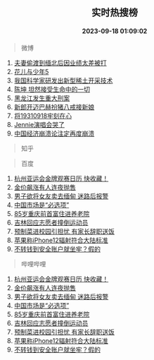 <div align="center"><h2>实时热搜榜</h2><h4>2023-09-18 01:09:02</h4></div>

> 微博  

1. [夫妻偷渡到缅北后因业绩太差被打](https://s.weibo.com/weibo?q=%23%E5%A4%AB%E5%A6%BB%E5%81%B7%E6%B8%A1%E5%88%B0%E7%BC%85%E5%8C%97%E5%90%8E%E5%9B%A0%E4%B8%9A%E7%BB%A9%E5%A4%AA%E5%B7%AE%E8%A2%AB%E6%89%93%23&t=31&band_rank=1&Refer=top)<br />
2. [花儿与少年5](https://s.weibo.com/weibo?q=%E8%8A%B1%E5%84%BF%E4%B8%8E%E5%B0%91%E5%B9%B45&t=31&band_rank=2&Refer=top)<br />
3. [我国科学家研发出新型稀土开采技术](https://s.weibo.com/weibo?q=%23%E6%88%91%E5%9B%BD%E7%A7%91%E5%AD%A6%E5%AE%B6%E7%A0%94%E5%8F%91%E5%87%BA%E6%96%B0%E5%9E%8B%E7%A8%80%E5%9C%9F%E5%BC%80%E9%87%87%E6%8A%80%E6%9C%AF%23&t=31&band_rank=3&Refer=top)<br />
4. [陈坤 坦然接受生命中的一切](https://s.weibo.com/weibo?q=%E9%99%88%E5%9D%A4%20%E5%9D%A6%E7%84%B6%E6%8E%A5%E5%8F%97%E7%94%9F%E5%91%BD%E4%B8%AD%E7%9A%84%E4%B8%80%E5%88%87&t=31&band_rank=4&Refer=top)<br />
5. [黑龙江发生重大刑案](https://s.weibo.com/weibo?q=%23%E9%BB%91%E9%BE%99%E6%B1%9F%E5%8F%91%E7%94%9F%E9%87%8D%E5%A4%A7%E5%88%91%E6%A1%88%23&t=31&band_rank=5&Refer=top)<br />
6. [新郎开迈巴赫扮猪八戒接新娘](https://s.weibo.com/weibo?q=%23%E6%96%B0%E9%83%8E%E5%BC%80%E8%BF%88%E5%B7%B4%E8%B5%AB%E6%89%AE%E7%8C%AA%E5%85%AB%E6%88%92%E6%8E%A5%E6%96%B0%E5%A8%98%23&t=31&band_rank=6&Refer=top)<br />
7. [将19310918牢刻在心](https://s.weibo.com/weibo?q=%23%E5%B0%8619310918%E7%89%A2%E5%88%BB%E5%9C%A8%E5%BF%83%23&t=31&band_rank=7&Refer=top)<br />
8. [Jennie演唱会哭了](https://s.weibo.com/weibo?q=%23Jennie%E6%BC%94%E5%94%B1%E4%BC%9A%E5%93%AD%E4%BA%86%23&t=31&band_rank=8&Refer=top)<br />
9. [中国经济崩溃论注定再度崩溃](https://s.weibo.com/weibo?q=%23%E4%B8%AD%E5%9B%BD%E7%BB%8F%E6%B5%8E%E5%B4%A9%E6%BA%83%E8%AE%BA%E6%B3%A8%E5%AE%9A%E5%86%8D%E5%BA%A6%E5%B4%A9%E6%BA%83%23&t=31&band_rank=9&Refer=top)<br />

> 知乎  


> 百度  

1. [杭州亚运会金牌观赛日历 快收藏！](https://www.baidu.com/s?wd=%E6%9D%AD%E5%B7%9E%E4%BA%9A%E8%BF%90%E4%BC%9A%E9%87%91%E7%89%8C%E8%A7%82%E8%B5%9B%E6%97%A5%E5%8E%86+%E5%BF%AB%E6%94%B6%E8%97%8F%EF%BC%81&sa=fyb_news&rsv_dl=fyb_news)<br />
2. [金价飙涨有人连夜抛售](https://www.baidu.com/s?wd=%E9%87%91%E4%BB%B7%E9%A3%99%E6%B6%A8%E6%9C%89%E4%BA%BA%E8%BF%9E%E5%A4%9C%E6%8A%9B%E5%94%AE&sa=fyb_news&rsv_dl=fyb_news)<br />
3. [男子欲将女友卖去缅甸 迷路后报警](https://www.baidu.com/s?wd=%E7%94%B7%E5%AD%90%E6%AC%B2%E5%B0%86%E5%A5%B3%E5%8F%8B%E5%8D%96%E5%8E%BB%E7%BC%85%E7%94%B8+%E8%BF%B7%E8%B7%AF%E5%90%8E%E6%8A%A5%E8%AD%A6&sa=fyb_news&rsv_dl=fyb_news)<br />
4. [中国市场是“必选项”](https://www.baidu.com/s?wd=%E4%B8%AD%E5%9B%BD%E5%B8%82%E5%9C%BA%E6%98%AF%E2%80%9C%E5%BF%85%E9%80%89%E9%A1%B9%E2%80%9D&sa=fyb_news&rsv_dl=fyb_news)<br />
5. [85岁重庆前首富住进养老院](https://www.baidu.com/s?wd=85%E5%B2%81%E9%87%8D%E5%BA%86%E5%89%8D%E9%A6%96%E5%AF%8C%E4%BD%8F%E8%BF%9B%E5%85%BB%E8%80%81%E9%99%A2&sa=fyb_news&rsv_dl=fyb_news)<br />
6. [吉林回应志愿者撞倒运动员](https://www.baidu.com/s?wd=%E5%90%89%E6%9E%97%E5%9B%9E%E5%BA%94%E5%BF%97%E6%84%BF%E8%80%85%E6%92%9E%E5%80%92%E8%BF%90%E5%8A%A8%E5%91%98&sa=fyb_news&rsv_dl=fyb_news)<br />
7. [预制菜进校园引担忧 有家长辞职送饭](https://www.baidu.com/s?wd=%E9%A2%84%E5%88%B6%E8%8F%9C%E8%BF%9B%E6%A0%A1%E5%9B%AD%E5%BC%95%E6%8B%85%E5%BF%A7+%E6%9C%89%E5%AE%B6%E9%95%BF%E8%BE%9E%E8%81%8C%E9%80%81%E9%A5%AD&sa=fyb_news&rsv_dl=fyb_news)<br />
8. [苹果称iPhone12辐射符合大陆标准](https://www.baidu.com/s?wd=%E8%8B%B9%E6%9E%9C%E7%A7%B0iPhone12%E8%BE%90%E5%B0%84%E7%AC%A6%E5%90%88%E5%A4%A7%E9%99%86%E6%A0%87%E5%87%86&sa=fyb_news&rsv_dl=fyb_news)<br />
9. [不转钱到安全账户就坐牢？假的](https://www.baidu.com/s?wd=%E4%B8%8D%E8%BD%AC%E9%92%B1%E5%88%B0%E5%AE%89%E5%85%A8%E8%B4%A6%E6%88%B7%E5%B0%B1%E5%9D%90%E7%89%A2%EF%BC%9F%E5%81%87%E7%9A%84&sa=fyb_news&rsv_dl=fyb_news)<br />

> 哔哩哔哩  

1. [杭州亚运会金牌观赛日历 快收藏！](https://www.baidu.com/s?wd=%E6%9D%AD%E5%B7%9E%E4%BA%9A%E8%BF%90%E4%BC%9A%E9%87%91%E7%89%8C%E8%A7%82%E8%B5%9B%E6%97%A5%E5%8E%86+%E5%BF%AB%E6%94%B6%E8%97%8F%EF%BC%81&sa=fyb_news&rsv_dl=fyb_news)<br />
2. [金价飙涨有人连夜抛售](https://www.baidu.com/s?wd=%E9%87%91%E4%BB%B7%E9%A3%99%E6%B6%A8%E6%9C%89%E4%BA%BA%E8%BF%9E%E5%A4%9C%E6%8A%9B%E5%94%AE&sa=fyb_news&rsv_dl=fyb_news)<br />
3. [男子欲将女友卖去缅甸 迷路后报警](https://www.baidu.com/s?wd=%E7%94%B7%E5%AD%90%E6%AC%B2%E5%B0%86%E5%A5%B3%E5%8F%8B%E5%8D%96%E5%8E%BB%E7%BC%85%E7%94%B8+%E8%BF%B7%E8%B7%AF%E5%90%8E%E6%8A%A5%E8%AD%A6&sa=fyb_news&rsv_dl=fyb_news)<br />
4. [中国市场是“必选项”](https://www.baidu.com/s?wd=%E4%B8%AD%E5%9B%BD%E5%B8%82%E5%9C%BA%E6%98%AF%E2%80%9C%E5%BF%85%E9%80%89%E9%A1%B9%E2%80%9D&sa=fyb_news&rsv_dl=fyb_news)<br />
5. [85岁重庆前首富住进养老院](https://www.baidu.com/s?wd=85%E5%B2%81%E9%87%8D%E5%BA%86%E5%89%8D%E9%A6%96%E5%AF%8C%E4%BD%8F%E8%BF%9B%E5%85%BB%E8%80%81%E9%99%A2&sa=fyb_news&rsv_dl=fyb_news)<br />
6. [吉林回应志愿者撞倒运动员](https://www.baidu.com/s?wd=%E5%90%89%E6%9E%97%E5%9B%9E%E5%BA%94%E5%BF%97%E6%84%BF%E8%80%85%E6%92%9E%E5%80%92%E8%BF%90%E5%8A%A8%E5%91%98&sa=fyb_news&rsv_dl=fyb_news)<br />
7. [预制菜进校园引担忧 有家长辞职送饭](https://www.baidu.com/s?wd=%E9%A2%84%E5%88%B6%E8%8F%9C%E8%BF%9B%E6%A0%A1%E5%9B%AD%E5%BC%95%E6%8B%85%E5%BF%A7+%E6%9C%89%E5%AE%B6%E9%95%BF%E8%BE%9E%E8%81%8C%E9%80%81%E9%A5%AD&sa=fyb_news&rsv_dl=fyb_news)<br />
8. [苹果称iPhone12辐射符合大陆标准](https://www.baidu.com/s?wd=%E8%8B%B9%E6%9E%9C%E7%A7%B0iPhone12%E8%BE%90%E5%B0%84%E7%AC%A6%E5%90%88%E5%A4%A7%E9%99%86%E6%A0%87%E5%87%86&sa=fyb_news&rsv_dl=fyb_news)<br />
9. [不转钱到安全账户就坐牢？假的](https://www.baidu.com/s?wd=%E4%B8%8D%E8%BD%AC%E9%92%B1%E5%88%B0%E5%AE%89%E5%85%A8%E8%B4%A6%E6%88%B7%E5%B0%B1%E5%9D%90%E7%89%A2%EF%BC%9F%E5%81%87%E7%9A%84&sa=fyb_news&rsv_dl=fyb_news)<br />
